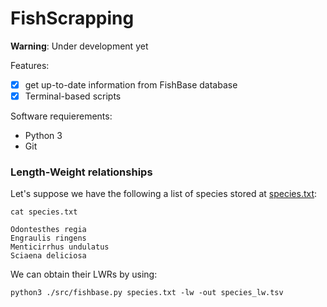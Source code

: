 # FishScrapping

**Warning**: Under development yet

Features:

- [x] get up-to-date information from FishBase database
- [x] Terminal-based scripts

Software requierements:
* Python 3
* Git




### Length-Weight relationships

Let's suppose we have the following a list of species stored at [species.txt]():

```Shell
cat species.txt
```
```
Odontesthes regia
Engraulis ringens
Menticirrhus undulatus
Sciaena deliciosa
```
We can obtain their LWRs by using:

```Shell
python3 ./src/fishbase.py species.txt -lw -out species_lw.tsv
```
